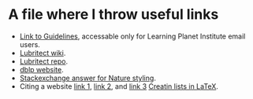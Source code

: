 # A file where I throw useful links

- [Link to Guidelines](https://docs.google.com/document/d/1PXiE3cDgz0oGwjXGaBjrVrx2OvRnrlUT8ymPPPU17yk/edit), accessable only for Learning Planet Institute email users.
- [Lubritect wiki](https://2023.igem.wiki/paris-bettencourt/).
- [Lubritect repo](https://gitlab.igem.org/2023/paris-bettencourt).
- [dblp website](https://dblp.org/).
- [Stackexchange answer for Nature styling](https://tex.stackexchange.com/questions/7871/is-there-a-bibstyle-for-the-nature-journal).
- Citing a website [link 1](https://citedrive.medium.com/how-to-cite-a-website-in-latex-using-bibtex-and-biblatex-763770172cb5#:~:text=BibTeX%20is%20a%20bibliographic%20tool,additional%20features%20and%20customization%20options.),
[link 2](https://tex.stackexchange.com/questions/3587/how-can-i-use-bibtex-to-cite-a-web-page), and
[link 3](https://tex.stackexchange.com/questions/3587/how-can-i-use-bibtex-to-cite-a-web-page)
[Creatin lists in LaTeX](https://latex-tutorial.com/tutorials/lists/).

